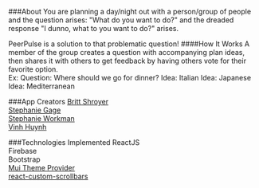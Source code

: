 ###About
You are planning a day/night out with a person/group of people and the question arises: "What do you want to do?" and the dreaded response "I dunno, what to you want to do?" arises.

PeerPulse is a solution to that problematic question!
####How It Works
A member of the group creates a question with accompanying plan ideas, then shares it with others to get feedback by having others vote for their favorite option.<br />
Ex: 
Question: Where should we go for dinner?
Idea: Italian
Idea: Japanese
Idea: Mediterranean


###App Creators
[Britt Shroyer](https://github.com/brittshroyer)<br />
[Stephanie Gage](https://github.com/stephig85)<br />
[Stephanie Workman](https://github.com/sworkman2014)<br />
[Vinh Huynh](https://github.com/vinh512)

###Technologies Implemented
ReactJS<br />
Firebase<br />
Bootstrap<br />
[Mui Theme Provider](http://www.material-ui.com/v0.15.0-beta.2)<br />
[react-custom-scrollbars](https://react.rocks/example/react-custom-scrollbars)
